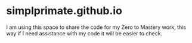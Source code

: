 # simplprimate.github.io

I am using this space to share the code for my Zero to Mastery work, this way if I need assistance with my code it will be easier to check.
